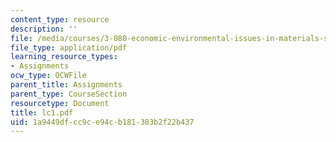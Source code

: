 ```yaml
---
content_type: resource
description: ''
file: /media/courses/3-080-economic-environmental-issues-in-materials-selection-fall-2005/1a9449dfcc9ce94cb181383b2f22b437_lc1.pdf
file_type: application/pdf
learning_resource_types:
- Assignments
ocw_type: OCWFile
parent_title: Assignments
parent_type: CourseSection
resourcetype: Document
title: lc1.pdf
uid: 1a9449df-cc9c-e94c-b181-383b2f22b437
---
```

